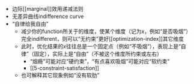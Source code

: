 - 边际[[marginal]]效用递减法则
- 无差异曲线indifference curve
- “自律给我自由”
  - 减少你的function所关于的维度，使某个维度（记为$x$，例如“是否吸烟”）完全indifferent，则可以“无约束”更好[[optimization-index]]其它维度
  - 此时，优化结果的$x$往往总是一个固定点（例如“不吸烟”），表现上是“自律”（固定），实际上是“自由”（不被这个维度所约束或左右）
    - “烟瘾”可能对应“硬约束”，“有点喜欢吸烟”可能对应“软约束”
    - [[5-constraint-satisfaction]]
  - 也可解释其它现象例如“没有软肋”